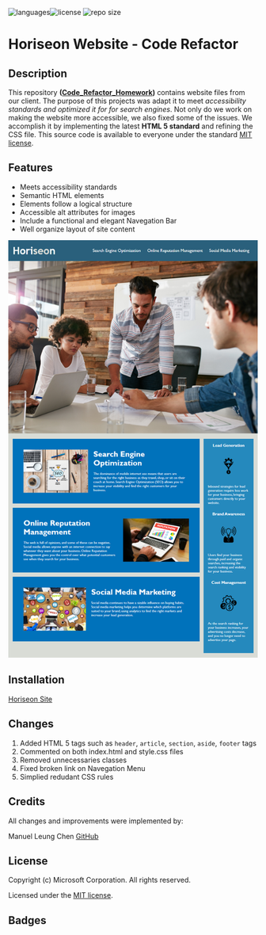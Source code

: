 ![languages](https://img.shields.io/github/languages/top/manuelleungchen/Code_Refactor_Homework)![license](https://img.shields.io/github/license/manuelleungchen/Code_Refactor_Homework?style=plastic)
![repo size](https://img.shields.io/github/repo-size/manuelleungchen/Code_Refactor_Homework)
# Horiseon Website - Code Refactor

## Description

This repository **\([Code_Refactor_Homework](https://github.com/manuelleungchen/Code_Refactor_Homework)\)** contains website files from our client. The purpose of this projects was adapt it to meet *accessibility standards and optimized it for for search engines*. Not only do we work on making the website more accessible, we also fixed some of the issues. We accomplish it by implementing the latest **HTML 5 standard** and refining the CSS file. This source code is available to everyone under the standard [MIT license](https://github.com/manuelleungchen/Code_Refactor_Homework/blob/master/LICENSE).

## Features
* Meets accessibility standards
* Semantic HTML elements
* Elements follow a logical structure 
* Accessible alt attributes for images
* Include a functional and elegant Navegation Bar
* Well organize layout of site content

![Visual Example of Horiseon site](./assets/images/website-sample.png)


## Installation
[Horiseon Site](https://manuelleungchen.github.io/Code_Refactor_Homework/)

## Changes
1. Added HTML 5 tags such as `header`, `article`, `section`, `aside`, `footer` tags
2. Commented on both index.html and style.css files
3. Removed unnecessaries classes
4. Fixed broken link on Navegation Menu
5. Simplied redudant CSS rules

## Credits
All changes and improvements were implemented by:

Manuel Leung Chen [GitHub](https://github.com/manuelleungchen)

## License

Copyright \(c\) Microsoft Corporation. All rights reserved.

Licensed under the [MIT license](https://github.com/manuelleungchen/Code_Refactor_Homework/blob/master/LICENSE).

## Badges





